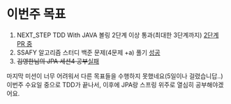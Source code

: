 # 이번주 목표             
1. NEXT_STEP TDD With JAVA 볼링 2단계 이상 통과(최대한 3단계까지) [2단계 PR 중](https://github.com/next-step/java-bowling/pull/535)  
2. SSAFY 알고리즘 스터디 백준 문제(4문제 +a) 풀기 [성공](https://github.com/SSAFY5thGwangJu4C/Algorithm_AlgoGaZa/tree/main/kwj1270/4%EC%9B%94%205%EC%A3%BC%EC%B0%A8_%EC%B0%90)         
3. ~~김영한님의 JPA 세션4 공부~~[실패](#)   
       
마지막 미션이 너무 어려워서 다른 목표들을 수행하지 못했네요(5일이나 걸렸습니답..)       
이번주 수요일 중으로 TDD가 끝나서, 이후에 JPA랑 스프링 위주로 열심히 공부해야겠어요.        
